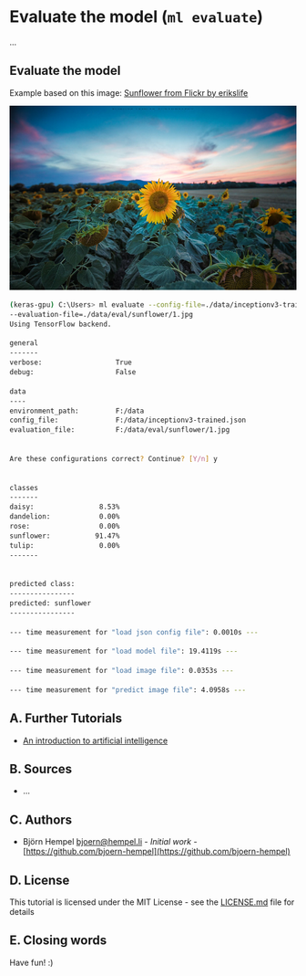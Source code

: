 # Evaluate the model (`ml evaluate`)

...

## Evaluate the model

Example based on this image: [Sunflower from Flickr by erikslife](https://www.flickr.com/photos/erikslife/36073451125)

<img src="/markdown/image-classification/sunflower.jpg">

```bash
(keras-gpu) C:\Users> ml evaluate --config-file=./data/inceptionv3-trained.json \
--evaluation-file=./data/eval/sunflower/1.jpg
Using TensorFlow backend.

general
-------
verbose:                  True
debug:                    False

data
----
environment_path:         F:/data
config_file:              F:/data/inceptionv3-trained.json
evaluation_file:          F:/data/eval/sunflower/1.jpg


Are these configurations correct? Continue? [Y/n] y


classes
-------
daisy:                8.53%
dandelion:            0.00%
rose:                 0.00%
sunflower:           91.47%
tulip:                0.00%
-------


predicted class:
----------------
predicted: sunflower
----------------

--- time measurement for "load json config file": 0.0010s ---

--- time measurement for "load model file": 19.4119s ---

--- time measurement for "load image file": 0.0353s ---

--- time measurement for "predict image file": 4.0958s ---
```

## A. Further Tutorials

* [An introduction to artificial intelligence](https://github.com/friends-of-ai/an-introduction-to-artificial-intelligence)

## B. Sources

* ...

## C. Authors

* Björn Hempel <bjoern@hempel.li> - _Initial work_ - [https://github.com/bjoern-hempel](https://github.com/bjoern-hempel)

## D. License

This tutorial is licensed under the MIT License - see the [LICENSE.md](/LICENSE.md) file for details

## E. Closing words

Have fun! :)

